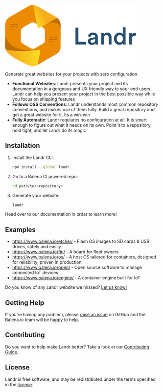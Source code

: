 <img src="./banner.png" height="200" />

Generate great websites for your projects with zero configuration.

- **Functional Websites**: Landr presents your project and its documentation in
  a gorgeous and UX friendly way to your end users. Landr can help you present
  your project in the best possible way while you focus on shipping features
- **Follows OSS Conventions**: Landr understands most common repository
  conventions, and makes use of them fully. Build a great repository and get a
  great website for it. Its a win-win
- **Fully Automatic**: Landr requiures no configuration at all. It is smart
  enough to figure out what it needs on its own. Point it to a repository, hold
  tight, and let Landr do its magic

Installation
------------

1. Install the Landr CLI:

    ```sh
    npm install --global landr
    ```

2. Go to a Balena CI powered repo:

    ```sh
    cd path/to/<repository>
    ```

3. Generate your website:

    ```sh
    landr
    ```

Head over to our documentation in order to learn more!

Examples
--------

- https://www.balena.io/etcher/ - Flash OS images to SD cards & USB drives,
  safely and easily
- https://www.balena.io/fin/ - A board for fleet owners
- https://www.balena.io/os/ - A host OS tailored for containers, designed for
  reliability, proven in production
- https://www.balena.io/open/ - Open source software to manage connected IoT
  devices
- https://www.balena.io/engine/ - A container engine built for IoT

Do you know of any Landr website we missed? [Let us
know!](https://github.com/balena-io/landr/issues/new)

Getting Help
------------

If you're having any problem, please [raise an
issue](https://github.com/balena-io/landr/issues/new) on GitHub and the Balena.io
team will be happy to help.

Contributing
------------

Do you want to help make Landr better? Take a look at our [Contributing
Guide](https://github.com/balena-io/landr/blob/master/CONTRIBUTING.md).

License
-------

Landr is free software, and may be redistributed under the terms specified in
the [license](https://github.com/balena-io/landr/blob/master/LICENSE).
